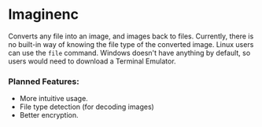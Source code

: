 # Imaginenc
Converts any file into an image, and images back to files.
Currently, there is no built-in way of knowing the file type of the converted image.
Linux users can use the `file` command.
Windows doesn't have anything by default, so users would need to download a Terminal Emulator.

### Planned Features:
- More intuitive usage.
- File type detection (for decoding images)
- Better encryption.